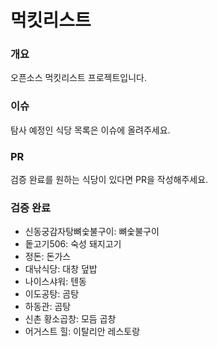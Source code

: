 # 먹킷리스트

### 개요
오픈소스 먹킷리스트 프로젝트입니다.

### 이슈
탐사 예정인 식당 목록은 이슈에 올려주세요.

### PR
검증 완료를 원하는 식당이 있다면 PR을 작성해주세요.

### 검증 완료
- 신동궁감자탕뼈숯불구이: 뼈숯불구이
- 돝고기506: 숙성 돼지고기
- 정돈: 돈가스
- 대낚식당: 대창 덮밥
- 나이스샤워: 텐동
- 이도공탕: 곰탕
- 하동관: 곰탕
- 신촌 황소곱창: 모듬 곱창
- 어거스트 힐: 이탈리안 레스토랑
